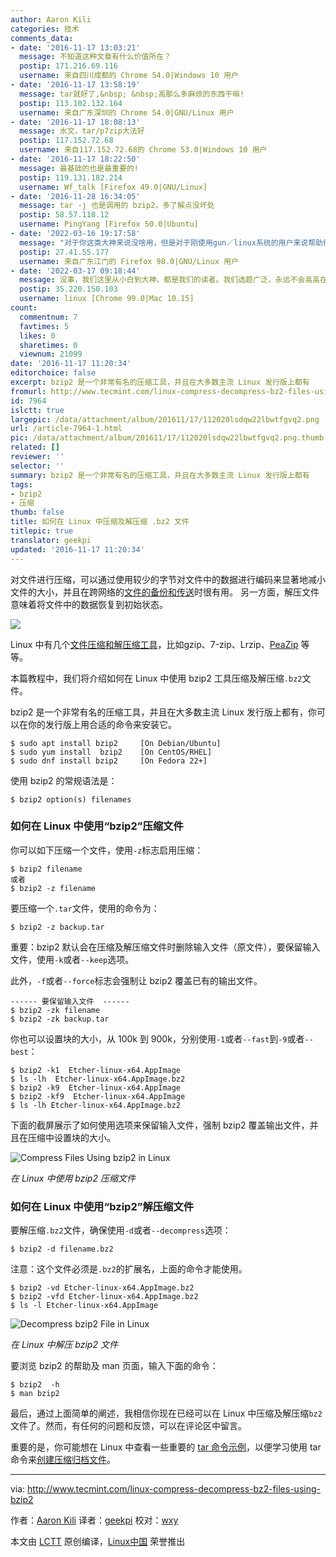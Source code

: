 ```yaml
---
author: Aaron Kili
categories: 技术
comments_data:
- date: '2016-11-17 13:03:21'
  message: 不知道这种文章有什么价值所在？
  postip: 171.216.69.116
  username: 来自四川成都的 Chrome 54.0|Windows 10 用户
- date: '2016-11-17 13:58:19'
  message: tar就好了,&nbsp; &nbsp;高那么多麻烦的东西干嘛!
  postip: 113.102.132.164
  username: 来自广东深圳的 Chrome 54.0|GNU/Linux 用户
- date: '2016-11-17 18:08:13'
  message: 水文，tar/p7zip大法好
  postip: 117.152.72.68
  username: 来自117.152.72.68的 Chrome 53.0|Windows 10 用户
- date: '2016-11-17 18:22:50'
  message: 最基础的也是最重要的!
  postip: 119.131.182.214
  username: Wf_talk [Firefox 49.0|GNU/Linux]
- date: '2016-11-28 16:34:05'
  message: tar -j 也是调用的 bzip2，多了解点没坏处
  postip: 58.57.118.12
  username: PingYang [Firefox 50.0|Ubuntu]
- date: '2022-03-16 19:17:58'
  message: "对于你这类大神来说没啥用，但是对于刚使用gun／linux系统的用户来说帮助很大。<br />\r\n请多些理解多些关爱小白用户。<br />\r\n有的人不要懂得些皮毛就自以为是(请勿对号入坐）"
  postip: 27.41.55.177
  username: 来自广东江门的 Firefox 98.0|GNU/Linux 用户
- date: '2022-03-17 09:18:44'
  message: 没事，我们这里从小白到大神，都是我们的读者。我们选题广泛，永远不会高高在上不发面对初学者的内容。
  postip: 35.220.150.103
  username: linux [Chrome 99.0|Mac 10.15]
count:
  commentnum: 7
  favtimes: 5
  likes: 0
  sharetimes: 0
  viewnum: 21099
date: '2016-11-17 11:20:34'
editorchoice: false
excerpt: bzip2 是一个非常有名的压缩工具，并且在大多数主流 Linux 发行版上都有
fromurl: http://www.tecmint.com/linux-compress-decompress-bz2-files-using-bzip2
id: 7964
islctt: true
largepic: /data/attachment/album/201611/17/112020lsdqw22lbwtfgvq2.png
url: /article-7964-1.html
pic: /data/attachment/album/201611/17/112020lsdqw22lbwtfgvq2.png.thumb.jpg
related: []
reviewer: ''
selector: ''
summary: bzip2 是一个非常有名的压缩工具，并且在大多数主流 Linux 发行版上都有
tags:
- bzip2
- 压缩
thumb: false
title: 如何在 Linux 中压缩及解压缩 .bz2 文件
titlepic: true
translator: geekpi
updated: '2016-11-17 11:20:34'
---
```


对文件进行压缩，可以通过使用较少的字节对文件中的数据进行编码来显著地减小文件的大小，并且在跨网络的[文件的备份和传送](/article-4503-1.html)时很有用。 另一方面，解压文件意味着将文件中的数据恢复到初始状态。


![](/data/attachment/album/201611/17/112020lsdqw22lbwtfgvq2.png)


Linux 中有几个[文件压缩和解压缩工具](http://www.tecmint.com/command-line-archive-tools-for-linux/)，比如gzip、7-zip、Lrzip、[PeaZip](http://www.tecmint.com/peazip-linux-file-manager-and-file-archive-tool/) 等等。


本篇教程中，我们将介绍如何在 Linux 中使用 bzip2 工具压缩及解压缩`.bz2`文件。


bzip2 是一个非常有名的压缩工具，并且在大多数主流 Linux 发行版上都有，你可以在你的发行版上用合适的命令来安装它。



```
$ sudo apt install bzip2     [On Debian/Ubuntu] 
$ sudo yum install  bzip2    [On CentOS/RHEL]
$ sudo dnf install bzip2     [On Fedora 22+]

```

使用 bzip2 的常规语法是：



```
$ bzip2 option(s) filenames 

```

### 如何在 Linux 中使用“bzip2”压缩文件


你可以如下压缩一个文件，使用`-z`标志启用压缩：



```
$ bzip2 filename
或者
$ bzip2 -z filename

```

要压缩一个`.tar`文件，使用的命令为：



```
$ bzip2 -z backup.tar

```

重要：bzip2 默认会在压缩及解压缩文件时删除输入文件（原文件），要保留输入文件，使用`-k`或者`--keep`选项。


此外，`-f`或者`--force`标志会强制让 bzip2 覆盖已有的输出文件。



```
------ 要保留输入文件  ------
$ bzip2 -zk filename
$ bzip2 -zk backup.tar

```

你也可以设置块的大小，从 100k 到 900k，分别使用`-1`或者`--fast`到`-9`或者`--best`：



```
$ bzip2 -k1  Etcher-linux-x64.AppImage
$ ls -lh  Etcher-linux-x64.AppImage.bz2 
$ bzip2 -k9  Etcher-linux-x64.AppImage 
$ bzip2 -kf9  Etcher-linux-x64.AppImage 
$ ls -lh Etcher-linux-x64.AppImage.bz2 

```

下面的截屏展示了如何使用选项来保留输入文件，强制 bzip2 覆盖输出文件，并且在压缩中设置块的大小。


![Compress Files Using bzip2 in Linux](/data/attachment/album/201611/17/112036jc9a3hhrtf05ca10.png)


*在 Linux 中使用 bzip2 压缩文件*


### 如何在 Linux 中使用“bzip2”解压缩文件


要解压缩`.bz2`文件，确保使用`-d`或者`--decompress`选项：



```
$ bzip2 -d filename.bz2

```

注意：这个文件必须是`.bz2`的扩展名，上面的命令才能使用。



```
$ bzip2 -vd Etcher-linux-x64.AppImage.bz2 
$ bzip2 -vfd Etcher-linux-x64.AppImage.bz2 
$ ls -l Etcher-linux-x64.AppImage 

```

![Decompress bzip2 File in Linux](/data/attachment/album/201611/17/112037k5htj2500hil8oi8.png)


*在 Linux 中解压 bzip2 文件*


要浏览 bzip2 的帮助及 man 页面，输入下面的命令：



```
$ bzip2  -h
$ man bzip2

```

最后，通过上面简单的阐述，我相信你现在已经可以在 Linux 中压缩及解压缩`bz2`文件了。然而，有任何的问题和反馈，可以在评论区中留言。


重要的是，你可能想在 Linux 中查看一些重要的 [tar 命令示例](/article-7802-1.html)，以便学习使用 tar 命令来[创建压缩归档文件](http://www.tecmint.com/compress-files-and-finding-files-in-linux/)。




---


via: <http://www.tecmint.com/linux-compress-decompress-bz2-files-using-bzip2>


作者：[Aaron Kili](http://www.tecmint.com/author/aaronkili/) 译者：[geekpi](https://github.com/geekpi) 校对：[wxy](https://github.com/wxy)


本文由 [LCTT](https://github.com/LCTT/TranslateProject) 原创编译，[Linux中国](https://linux.cn/) 荣誉推出